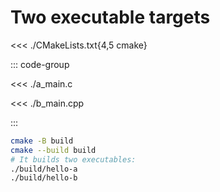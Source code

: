 # Two executable targets

<<< ./CMakeLists.txt{4,5 cmake}

::: code-group

<<< ./a_main.c

<<< ./b_main.cpp

:::

```sh
cmake -B build
cmake --build build
# It builds two executables:
./build/hello-a
./build/hello-b
```
